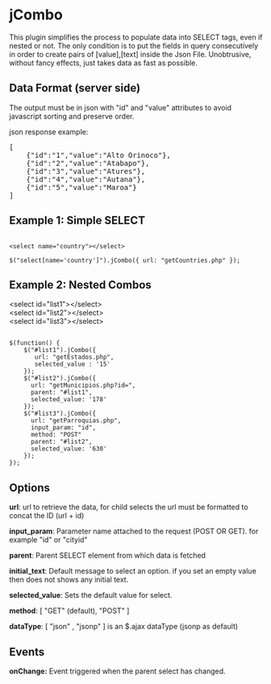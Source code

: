 jCombo
======


This plugin simplifies the process to populate data into SELECT tags, even if nested or not. The only condition is to put the fields in query consecutively in order to create pairs of [value],[text] inside the Json File. Unobtrusive, without fancy effects, just takes data as fast as possible.

Data Format (server side)
-------------------------

The output must be in json with "id" and "value" attributes to avoid javascript sorting and preserve order.

json response example:
<pre>
[
    {"id":"1","value":"Alto Orinoco"},
    {"id":"2","value":"Atabapo"},
    {"id":"3","value":"Atures"},
    {"id":"4","value":"Autana"},
    {"id":"5","value":"Maroa"}
]
</pre>


Example 1: Simple SELECT
------------------------

<code>
&lt;select name="country"&gt;&lt;/select&gt;
</code>

<code>
$("select[name='country']").jCombo({ url: "getCountries.php" });
</code>


Example 2: Nested Combos
------------------------

<html>
  &lt;select id="list1"&gt;&lt;/select&gt;<br>
  &lt;select id="list2"&gt;&lt;/select&gt;<br>
  &lt;select id="list3"&gt;&lt;/select&gt;<br>
</html>

<pre><code>
$(function() { 
    $("#list1").jCombo({
       url: "getEstados.php",
       selected_value : '15'
    });
    $("#list2").jCombo({
      url: "getMunicipios.php?id=",
      parent: "#list1",
      selected_value: '178'
    });
    $("#list3").jCombo({
      url: "getParroquias.php",
      input_param: "id",
      method: "POST"
      parent: "#list2",
      selected_value: '630'
    });
});
</code></pre>

Options
-------

<b>url</b>: url to retrieve the data, for child selects the url must be formatted to concat the ID (url + id)

<b>input_param</b>: Parameter name attached to the request (POST OR GET). for example "id" or "cityid"

<b>parent</b>: Parent SELECT element from which data is fetched

<b>initial_text</b>: Default message to select an option. if you set an empty value then does not shows any initial text.

<b>selected_value</b>: Sets the default value for select.

<b>method</b>: [ "GET" (default), "POST" ]

<b>dataType</b>: [ "json" , "jsonp" ] is an $.ajax dataType (jsonp as default) 

Events
------

<b>onChange:</b> Event triggered when the parent select has changed.
